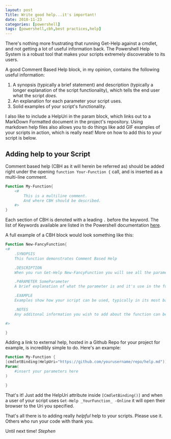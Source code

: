 ```yaml
---
layout: post
Title: Write good help...it's important!
date: 2018-11-23
categories: [powershell]
tags: [powershell,cbh,best practices,help]
---
```


There's nothing more frustrating that running Get-Help against a cmdlet, and not getting a lot of useful information back. The Powershell Help System is a robust tool that makes your scripts extremely discoverable to its users.

A good Comment Based Help block, in my opinion, contains the following useful information:

1. A synopsis (typically a brief statement) and description (typically a longer explanation of the script functionality), which tells the end user what the script _does_.
2. An explanation for each parameter your script uses.
3. Solid examples of your script's functionality.

I also like to include a HelpUri in the param block, which links out to a MarkDown Formatted document in the project's repository. Using markdown help files also allows you to do things like add GIF examples of your scripts in action, which is really neat! More on how to add this to your script is below.

## Adding help to your Script

Comment based help (CBH as it will herein be referred as) should be added right under the opening `function Your-Function {` call, and is inserted as a multi-line comment.

```powershell
Function My-Function{
    <#
        This is a multiline comment.
        And where CBH should be described.
    #>
}
```

Each section of CBH is denoted with a leading `.` before the keyword. The list of Keywords available are listed in the Powershell documentation [here](https://docs.microsoft.com/en-us/powershell/module/microsoft.powershell.core/about/about_comment_based_help?view=powershell-6#comment-based-help-keywords).

A full example of a CBH block would look something like this:

```powershell
Function New-FancyFunction{
<#
    .SYNOPSIS
    This function demonstrates Comment Based Help

    .DESCRIPTION
    When you run Get-Help New-FancyFunction you will see all the parameters and other information available to you when you use the Function.

    .PARAMETER SomeParameter
    A brief explanation of what the parameter is and it's use in the function. Add a declaration for each Parameter your script uses.

    .EXAMPLE 
    Examples show how your script can be used, typically in its most basic form, and then a few other examples which use more parameters, or how to leverage it with the pipeline.

    .NOTES
    Any additonal information you wish to add about the function can be added in the Notes field.

#>

}
```

Adding a link to external help, hosted in a Github Repo for your project for example, is incredibly simple to do. Here's an example:

```powershell
Function My-Function {
[cmdletBinding(HelpUri="https://github.com/yourusername/repo/help.md")]
Param(
    #insert your parameters here
)

}
```

That's it! Just add the HelpUri attribute inside `[CmdletBinding()]` and when a user of your script uses `Get-Help _YourFunction_ -Online` it will open their browser to the Uri you specified.

That's all there is to adding really _helpful_ help to your scripts. Please use it. Others who run your code with thank you.

Until next time!
_Stephen_